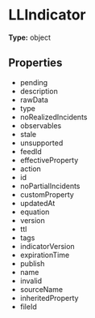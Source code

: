 # LLIndicator


**Type:** object

## Properties
* pending
* description
* rawData
* type
* noRealizedIncidents
* observables
* stale
* unsupported
* feedId
* effectiveProperty
* action
* id
* noPartialIncidents
* customProperty
* updatedAt
* equation
* version
* ttl
* tags
* indicatorVersion
* expirationTime
* publish
* name
* invalid
* sourceName
* inheritedProperty
* fileId
